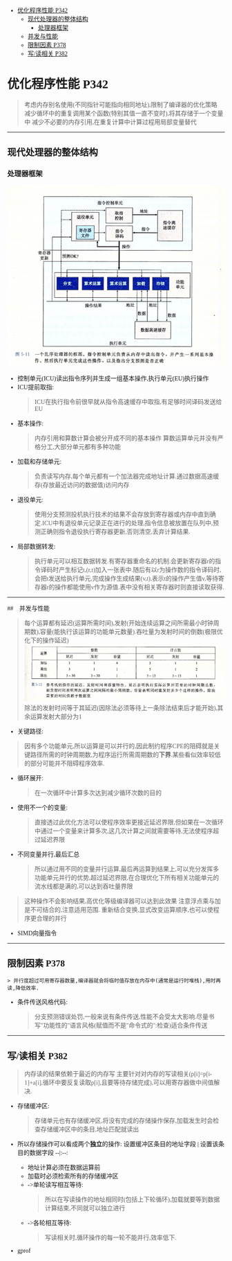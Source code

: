 <font face = "Consolas">
<!-- @import "[TOC]" {cmd="toc" depthFrom=1 depthTo=6 orderedList=false} -->

<!-- code_chunk_output -->

- [优化程序性能 P342](#优化程序性能-p342)
  - [现代处理器的整体结构](#现代处理器的整体结构)
    - [处理器框架](#处理器框架)
  - [并发与性能](#并发与性能)
  - [限制因素 P378](#限制因素-p378)
  - [写/读相关 P382](#写读相关-p382)

<!-- /code_chunk_output -->

# 优化程序性能 P342
>考虑内存别名使用(不同指针可能指向相同地址),限制了编译器的优化策略
减少循环中的重复调用某个函数(特别其值一直不变时),将其存储于一个变量中
减少不必要的内存引用,在重复计算中计算过程用局部变量替代
****
## 现代处理器的整体结构
### 处理器框架
![乱序处理器框架](./pics/6/1.1乱序处理器框架.png)
* 控制单元(ICU)读出指令序列并生成一组基本操作,执行单元(EU)执行操作
* ICU提前取指:
    >ICU在执行指令前很早就从指令高速缓存中取指,有足够时间译码发送给EU
* 基本操作:
    >内存引用和算数计算会被分开成不同的基本操作
    算数运算单元并没有严格分工,大部分单元都有多种功能
* 加载和存储单元:
    >负责读写内存,每个单元都有一个加法器完成地址计算.通过数据高速缓存(存放最近访问的数据值)访问内存
* 退役单元:
    >使用分支预测投机执行技术的结果不会存放到寄存器或内存中直到确定.ICU中有退役单元记录正在进行的处理,指令信息被放置在队列中,预测正确则指令退役执行寄存器更新,否则清空,丢弃计算结果.
* 局部数据转发:
    >执行单元可以相互数据转发.有寄存器重命名的机制.会更新寄存器r的指令译码时产生标记t,(r,t)加入一张表中.随后有以r为操作数的指令译码时,会把t发送给执行单元,完成操作生成结果(v,t),表示t的操作产生值v,等待寄存器r的操作都能使用v作为源值.表中没有相关寄存器时则直接读取获得.
****
##　并发与性能
>每个运算都有延迟(运算所需时间),发射(开始连续运算之间所需最小时钟周期数),容量(能执行该运算的功能单元数量).吞吐量为发射时间的倒数(极限优化下的操作延迟)
    ![运算操作的延迟参考](./pics/6/1.2运算操作的延迟参考.png)
除法的发射时间等于其延迟(因除法必须等待上一条除法结束后才能开始),其余运算发射大部分为1
* 关键路径:
> 因有多个功能单元,所以运算是可以并行的,因此制约程序CPE的阻碍就是关键路径所需的时钟周期数,为程序运行所需周期数的**下界**.某些看似效率较低的部分可能并不阻碍程序效率.
* 循环展开:
    >在一次循环中计算多次达到减少循环次数的目的
* 使用不一个的变量:
    >直接透过此优化方法可以使程序效率更接近延迟界限,但如果在一次循环中通过一个变量来计算多次,这几次计算之间就需要等待,无法使程序超过延迟界限
* 不同变量并行,最后汇总
    >所以通过用不同的变量并行运算,最后再运算到结果上,可以充分发挥多功能单元并行的优势,超过延迟界限,在合理优化下所有相关功能单元的流水线都是满的,可以达到吞吐量界限
>这种操作不会影响结果,高优化等级编译器可以达到此效果
注意浮点乘与加是不可结合的,注意适用范围.
重新结合变换,显式改变运算顺序,也可以使程序更合理的并行
* SIMD向量指令
****
## 限制因素 P378
    > 并行度超过可用寄存器数量,编译器就会将临时值存放在内存中(通常是运行时堆栈),用时再读,降低效率.
* 条件传送风格代码:
    > 分支预测错误处罚,一般来说有条件传送,性能不会受太大影响.尽量书写"功能性的"语言风格(赋值而不是"命令式的":检查)适合条件传送
****
## 写/读相关 P382
> 内存读的结果依赖于最近的内存写
主要针对对内存的写读相关(p[i]=p[i-1]+a[i],循环中要反复读取p[i],且要等待存储完成),可以用寄存器做中间值解决.
* 存储缓冲区:
    >存储单元也有存储缓冲区,将没有完成的存储操作保存,加载发生时会检查存储缓冲区中的条目,地址匹配就读出
* 所以存储操作可以看成两个**独立**的操作:
    设置缓冲区条目的地址字段 | 设置该条目的数据字段 
    --|:--:
    * 地址计算必须在数据运算前
    * 加载时必须检索所有的存储缓冲区
    * ->单轮读写相互等待:
        >所以在写读操作的地址相同时(包括上下轮循环),加载就要等到数据计算结束,不同就可以独立进行
    * ->各轮相互等待:
        >写读相关时,循环操作的每一轮不能并行,效率低下.

* gprof